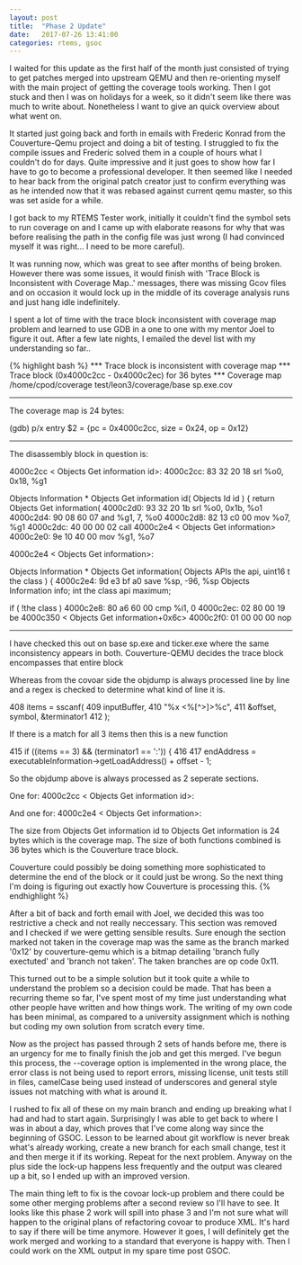 ```yaml
---                                                                             
layout: post                                                                    
title:  "Phase 2 Update"                                    
date:   2017-07-26 13:41:00                                              
categories: rtems, gsoc                                                     
--- 
```

I waited for this update as the first half of the month just consisted of trying
to get patches merged into upstream QEMU and then re-orienting myself with the
main project of getting the coverage tools working. Then I got stuck and then I 
was on holidays for a week, so it didn't seem like there was much to write 
about. Nonetheless I want to give an quick overview about what went on.

It started just going back and forth in emails with Frederic Konrad from the 
Couverture-Qemu project and doing a bit of testing. I struggled to fix the
compile issues and Frederic solved them in a couple of hours what I couldn't do
for days. Quite impressive and it just goes to show how far I have to go to 
become a professional developer. It then seemed like I needed to hear back from
the original patch creator just to confirm everything was as he intended now
that it was rebased against current qemu master, so this was set aside for a 
while.

I got back to my RTEMS Tester work, initially it couldn't find the symbol sets
to run coverage on and I came up with elaborate reasons for why that was before
realising the path in the config file was just wrong (I had convinced myself it
was right... I need to be more careful). 

It was running now, which was great to see after months of being broken.
However there was some issues, it would finish with 'Trace Block is Inconsistent
with Coverage Map..' messages, there was missing Gcov files and on occasion it
would lock up in the middle of its coverage analysis runs and just hang idle
indefinitely.

I spent a lot of time with the trace block inconsistent with coverage map
problem and learned to use GDB in a one to one with my mentor Joel to figure it
out. After a few late nights, I emailed the devel list with my understanding so far..

{% highlight bash %}
*** Trace block is inconsistent with coverage map
*** Trace block (0x4000c2cc - 0x4000c2ec) for 36 bytes
*** Coverage map /home/cpod/coverage test/leon3/coverage/base sp.exe.cov

  -----------------------------

The coverage map is 24 bytes:

(gdb) p/x entry
$2 = {pc = 0x4000c2cc, size = 0x24, op = 0x12}

  -----------------------------

The disassembly block in question is:

4000c2cc < Objects Get information id>:
4000c2cc:   83 32 20 18     srl  %o0, 0x18, %g1

Objects Information * Objects Get information id(
  Objects Id  id
)
{
  return  Objects Get information(
4000c2d0:   93 32 20 1b     srl  %o0, 0x1b, %o1
4000c2d4:   90 08 60 07     and  %g1, 7, %o0
4000c2d8:   82 13 c0 00     mov  %o7, %g1
4000c2dc:   40 00 00 02     call  4000c2e4 < Objects Get information>
4000c2e0:   9e 10 40 00     mov  %g1, %o7

4000c2e4 < Objects Get information>:

Objects Information * Objects Get information(
  Objects APIs   the api,
  uint16 t       the class
)
{
4000c2e4:   9d e3 bf a0     save  %sp, -96, %sp
  Objects Information info;
  int the class api maximum;

  if ( !the class )
4000c2e8:   80 a6 60 00     cmp  %i1, 0
4000c2ec:   02 80 00 19     be  4000c350 < Objects Get information+0x6c>
4000c2f0:   01 00 00 00     nop

  ------------------------------------

I have checked this out on base sp.exe and ticker.exe where the same
inconsistency appears in both. Couverture-QEMU decides the trace block
encompasses that entire block

Whereas from the covoar side the objdump is always processed line by
line and a regex is checked to determine what kind of line it is.

408       items = sscanf(
409         inputBuffer,
410         "%x <%[^>]>%c",
411         &offset, symbol, &terminator1
412       );

If there is a match for all 3 items then this is a new function

415       if ((items == 3) && (terminator1 == ':')) {
416
417         endAddress = executableInformation->getLoadAddress() + offset - 1;


So the objdump above is always processed as 2 seperate sections.

One for:
4000c2cc < Objects Get information id>:


And one for:
4000c2e4 < Objects Get information>:

The size from Objects Get information id to Objects Get information is
24 bytes which is the coverage map.
The size of both functions combined is 36 bytes which is the
Couverture trace block.

Couverture could possibly be doing something more sophisticated to
determine the end of the block or it could just be wrong. So the next
thing I'm doing is figuring out exactly how Couverture is processing
this.
{% endhighlight %}

After a bit of back and forth email with Joel, we decided this was too 
restrictive a check and not really neccessary. This section was removed and I
checked if we were getting sensible results. Sure enough the section marked
not taken in the coverage map was the same as the branch marked '0x12' by
couverture-qemu which is a bitmap detailing 'branch fully exectuted' and 'branch
not taken'. The taken branches are op code 0x11.

This turned out to be a simple solution but it took quite a while to understand
the problem so a decision could be made. That has been a recurring theme so far,
I've spent most of my time just understanding what other people have written and
how things work. The writing of my own code has been minimal, as compared to a 
university assignment which is nothing but coding my own solution from scratch 
every time.

Now as the project has passed through 2 sets of hands before me, there is an 
urgency for me to finally finish the job and get this merged. I've begun this
process, the --coverage option is implemented in the wrong place, the error 
class is not being used to report errors, missing license, unit tests still in
files, camelCase being used instead of underscores and general style issues not
matching with what is around it.

I rushed to fix all of these on my main branch and ending up breaking what I had
and had to start again. Surprisingly I was able to get back to where I was in 
about a day, which proves that I've come along way since the beginning of GSOC.
Lesson to be learned about git workflow is never break what's already working, 
create a new branch for each small change, test it and then merge it if its 
working. Repeat for the next problem. Anyway on the plus side the lock-up 
happens less frequently and the output was cleared up a bit, so I ended up with
an improved version.

The main thing left to fix is the covoar lock-up problem and there could be some
other merging problems after a second review so I'll have to see. It looks like
this phase 2 work will spill into phase 3 and I'm not sure what will happen to
the original plans of refactoring covoar to produce XML. It's hard to say if 
there will be time anymore. However it goes, I will definitely get the work 
merged and working to a standard that everyone is happy with. Then I could work
on the XML output in my spare time post GSOC.
